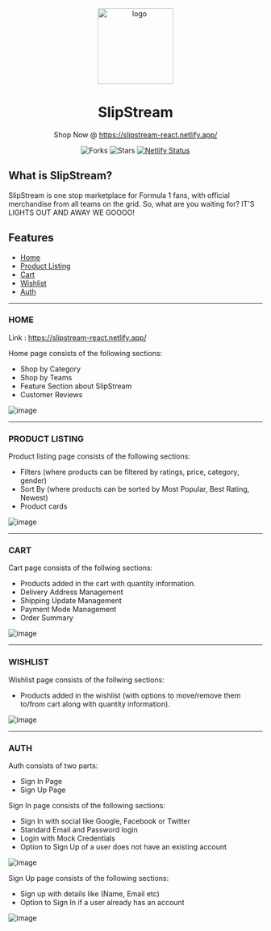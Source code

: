 <div align="center">
  
 <img alt="logo" src="/public/favicon.ico" width="150px" height="150px" />

# SlipStream

Shop Now @ https://slipstream-react.netlify.app/

![Forks](https://img.shields.io/github/forks/NtshVrm/e_commerce)
![Stars](https://img.shields.io/github/forks/NtshVrm/e_commerce)
[![Netlify Status](https://api.netlify.com/api/v1/badges/a1fe7d1f-75e9-4c30-bd3a-8df76d74c08c/deploy-status)](https://app.netlify.com/sites/infinityui/deploys)

</div>

## What is SlipStream?

SlipStream is one stop marketplace for Formula 1 fans, with official merchandise from all teams on the grid. So, what are you waiting for? IT'S LIGHTS OUT AND AWAY WE GOOOO!

## Features

- [Home](#home)
- [Product Listing](#product-listing)
- [Cart](#cart)
- [Wishlist](#wishlist)
- [Auth](#auth)

---

### HOME

Link : https://slipstream-react.netlify.app/

Home page consists of the following sections:

- Shop by Category
- Shop by Teams
- Feature Section about SlipStream
- Customer Reviews

![image](https://user-images.githubusercontent.com/42909334/162213604-ca7a1f8d-529a-4889-a0f3-470bd2e87861.png)

---

### PRODUCT LISTING

Product listing page consists of the following sections:

- Filters (where products can be filtered by ratings, price, category, gender)
- Sort By (where products can be sorted by Most Popular, Best Rating, Newest)
- Product cards

![image](https://user-images.githubusercontent.com/42909334/162214943-2eaeff2c-d9b7-40c7-8885-ac799591cefd.png)

---

### CART

Cart page consists of the follwing sections:

- Products added in the cart with quantity information.
- Delivery Address Management
- Shipping Update Management
- Payment Mode Management
- Order Summary

![image](https://user-images.githubusercontent.com/42909334/162215260-ce399dc3-33e8-4672-83e2-d474814f440c.png)

---

### WISHLIST

Wishlist page consists of the follwing sections:

- Products added in the wishlist (with options to move/remove them to/from cart along with quantity information).

![image](https://user-images.githubusercontent.com/42909334/162215550-1aa9d247-edcf-4276-a2f2-0e2014b3ac73.png)

---

### AUTH

Auth consists of two parts:

- Sign In Page
- Sign Up Page

Sign In page consists of the following sections:

- Sign In with social like Google, Facebook or Twitter
- Standard Email and Password login
- Login with Mock Credentials
- Option to Sign Up of a user does not have an existing account

![image](https://user-images.githubusercontent.com/42909334/162215791-0569672e-1df3-47fe-ab09-d5fd97fe73f4.png)

Sign Up page consists of the following sections:

- Sign up with details like (Name, Email etc)
- Option to Sign In if a user already has an account

![image](https://user-images.githubusercontent.com/42909334/162215867-0d664ade-54db-4820-8868-d4d09c6fc0be.png)
